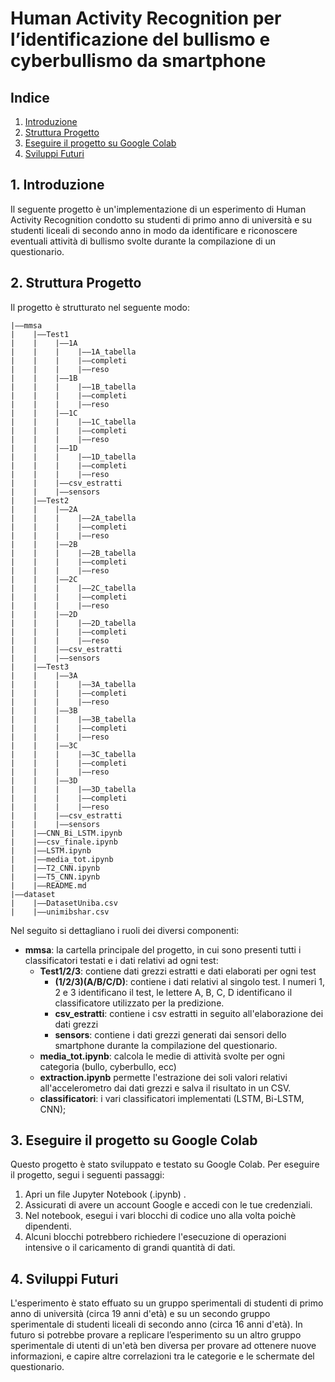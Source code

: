 # Human Activity Recognition per l’identificazione del bullismo e cyberbullismo da smartphone

## Indice

1. [Introduzione](#1-introduzione)
2. [Struttura Progetto](#2-struttura-progetto)
3. [Eseguire il progetto su Google Colab](#3-eseguire-il-progetto-su-google-colab)
4. [Sviluppi Futuri](#4-sviluppi-futuri)

## 1. Introduzione
Il seguente progetto è un'implementazione di un esperimento di Human Activity Recognition condotto su studenti di primo anno di università e su studenti liceali di secondo anno in modo da identificare e riconoscere eventuali attività di bullismo svolte durante la compilazione di un questionario.

## 2. Struttura Progetto

Il progetto è strutturato nel seguente modo:

```
|––mmsa
|    |––Test1
|    |    |––1A
|    |    |    |––1A_tabella
|    |    |    |––completi
|    |    |    |––reso
|    |    |––1B
|    |    |    |––1B_tabella
|    |    |    |––completi
|    |    |    |––reso
|    |    |––1C
|    |    |    |––1C_tabella
|    |    |    |––completi
|    |    |    |––reso
|    |    |––1D
|    |    |    |––1D_tabella
|    |    |    |––completi
|    |    |    |––reso
|    |    |––csv_estratti
|    |    |––sensors
|    |––Test2
|    |    |––2A
|    |    |    |––2A_tabella
|    |    |    |––completi
|    |    |    |––reso
|    |    |––2B
|    |    |    |––2B_tabella
|    |    |    |––completi
|    |    |    |––reso
|    |    |––2C
|    |    |    |––2C_tabella
|    |    |    |––completi
|    |    |    |––reso
|    |    |––2D
|    |    |    |––2D_tabella
|    |    |    |––completi
|    |    |    |––reso
|    |    |––csv_estratti
|    |    |––sensors
|    |––Test3
|    |    |––3A
|    |    |    |––3A_tabella
|    |    |    |––completi
|    |    |    |––reso
|    |    |––3B
|    |    |    |––3B_tabella
|    |    |    |––completi
|    |    |    |––reso
|    |    |––3C
|    |    |    |––3C_tabella
|    |    |    |––completi
|    |    |    |––reso
|    |    |––3D
|    |    |    |––3D_tabella
|    |    |    |––completi
|    |    |    |––reso
|    |    |––csv_estratti
|    |    |––sensors
|    |––CNN_Bi_LSTM.ipynb
|    |––csv_finale.ipynb
|    |––LSTM.ipynb
|    |––media_tot.ipynb
|    |––T2_CNN.ipynb
|    |––T5_CNN.ipynb
|    |––README.md
|––dataset
|    |––DatasetUniba.csv
|    |––unimibshar.csv
```

Nel seguito si dettagliano i ruoli dei diversi componenti:

- **mmsa**: la cartella principale del progetto, in cui sono presenti tutti i classificatori testati e i dati relativi ad ogni test:
  - **Test1/2/3**: contiene dati grezzi estratti e dati elaborati per ogni test
    - **(1/2/3)(A/B/C/D)**: contiene i dati relativi al singolo test. I numeri 1, 2 e 3 identificano il test, le lettere A, B, C, D identificano il classificatore utilizzato per la predizione.
    - **csv_estratti**: contiene i csv estratti in seguito all'elaborazione dei dati grezzi
    - **sensors**: contiene i dati grezzi generati dai sensori dello smartphone durante la compilazione del questionario.
  - **media_tot.ipynb**: calcola le medie di attività svolte per ogni categoria (bullo, cyberbullo, ecc)
  - **extraction.ipynb** permette l'estrazione dei soli valori relativi all'accelerometro dai dati grezzi e salva il risultato in un CSV.
  - **classificatori**: i vari classificatori implementati (LSTM, Bi-LSTM, CNN);

## 3. Eseguire il progetto su Google Colab
Questo progetto è stato sviluppato e testato su Google Colab. Per eseguire il progetto, segui i seguenti passaggi:

1. Apri un file Jupyter Notebook (.ipynb) .
2. Assicurati di avere un account Google e accedi con le tue credenziali.
3. Nel notebook, esegui i vari blocchi di codice uno alla volta poichè dipendenti.
4. Alcuni blocchi potrebbero richiedere l'esecuzione di operazioni intensive o il caricamento di grandi quantità di dati.


## 4. Sviluppi Futuri

L'esperimento è stato effuato su un gruppo sperimentali di studenti di primo anno di università (circa 19 anni d'età) e su un secondo gruppo sperimentale di studenti liceali di secondo anno (circa 16 anni d'età).
In futuro si potrebbe provare a replicare l’esperimento su un altro gruppo sperimentale di utenti di un'età ben diversa per provare ad ottenere nuove informazioni, e capire altre correlazioni tra le categorie e le schermate del questionario.
